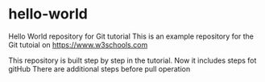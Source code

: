 # hello-world
Hello World repository for Git tutorial
This is an example repository for the Git tutoial on https://www.w3schools.com

This repository is built step by step in the tutorial.
Now it includes steps fot gitHub
There are additional steps before pull operation
